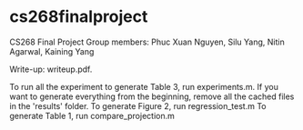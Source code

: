 # cs268finalproject
CS268 Final Project
Group members: Phuc Xuan Nguyen, Silu Yang, Nitin Agarwal, Kaining Yang

Write-up: writeup.pdf.

To run all the experiment to generate Table 3, run experiments.m. If you want to generate everything from the beginning, remove all the cached files in the 'results' folder.
To generate Figure 2, run regression_test.m
To generate Table 1, run compare_projection.m
